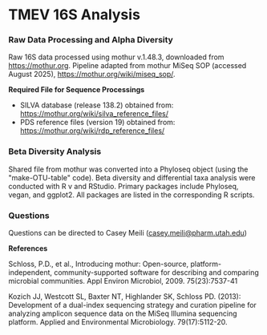 # TMEV 16S Analysis

### Raw Data Processing and Alpha Diversity
Raw 16S data processed using mothur v.1.48.3, downloaded from https://mothur.org. Pipeline adapted from mothur MiSeq SOP (accessed August 2025), https://mothur.org/wiki/miseq_sop/.

**Required File for Sequence Processings**
- SILVA database (release 138.2) obtained from: https://mothur.org/wiki/silva_reference_files/
- PDS reference files (version 19) obtained from: https://mothur.org/wiki/rdp_reference_files/

### Beta Diversity Analysis
Shared file from mothur was converted into a Phyloseq object (using the "make-OTU-table" code). Beta diversity and differential taxa analysis were conducted with R v and RStudio. Primary packages include Phyloseq, vegan, and ggplot2. All packages are listed in the corresponding R scripts.


### Questions 
Questions can be directed to Casey Meili (casey.meili@pharm.utah.edu)


**References**

Schloss, P.D., et al., Introducing mothur: Open-source, platform-independent, community-supported software for describing and comparing microbial communities. Appl Environ Microbiol, 2009. 75(23):7537-41

Kozich JJ, Westcott SL, Baxter NT, Highlander SK, Schloss PD. (2013): Development of a dual-index sequencing strategy and curation pipeline for analyzing amplicon sequence data on the MiSeq Illumina sequencing platform. Applied and Environmental Microbiology. 79(17):5112-20.


